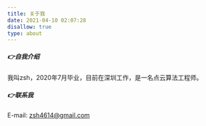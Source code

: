 ```yaml
---
title: 关于我
date: 2021-04-10 02:07:28
disallow: true
type: about
---
```


##### :point_right:自我介绍

我叫zsh，2020年7月毕业，目前在深圳工作，是一名点云算法工程师。

 ##### :point_right:联系我

E-mail: zsh4614@gmail.com



​		

